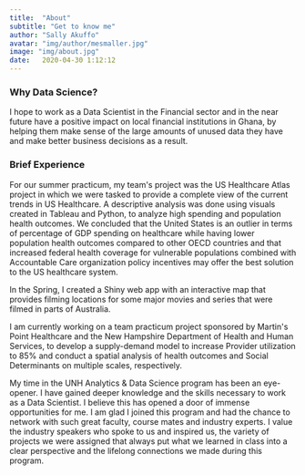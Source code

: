 ```yaml
---
title:  "About"
subtitle: "Get to know me"
author: "Sally Akuffo"
avatar: "img/author/mesmaller.jpg"
image: "img/about.jpg"
date:   2020-04-30 1:12:12
---
```


### Why Data Science?
I hope to work as a Data Scientist in the Financial sector and in the near future have a positive impact on local financial institutions in Ghana, by helping them make sense of the large amounts of unused data they have and make better business decisions as a result. 


### Brief Experience
For our summer practicum, my team's project was the US Healthcare Atlas project in which we were tasked to provide a complete view of the current trends in US Healthcare. A descriptive analysis was done using visuals created in Tableau and Python, to analyze high spending and population health outcomes. We concluded that the United States is an outlier in terms of percentage of GDP spending on healthcare while having lower population health outcomes compared to other OECD countries and that increased federal health coverage for vulnerable populations combined with Accountable Care organization policy incentives may offer the best solution to the US healthcare system.

In the Spring, I created a Shiny web app with an interactive map that provides filming locations for some major movies and series that were filmed in parts of Australia. 

I am currently working on a team practicum project sponsored by Martin's Point Healthcare and the New Hampshire Department of Health and Human Services, to develop a supply-demand model to increase Provider utilization to 85% and conduct a spatial analysis of health outcomes and Social Determinants on multiple scales, respectively.

My time in the UNH Analytics & Data Science program has been an eye-opener. I have gained deeper knowledge and the skills necessary to work as a Data Scientist. I believe this has opened a door of immense opportunities for me. I am glad I joined this program and had the chance to network with such great faculty, course mates and industry experts. I value the industry speakers who spoke to us and inspired us, the variety of projects we were assigned that always put what we learned in class into a clear perspective and the lifelong connections we made during this program.
